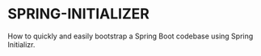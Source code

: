 # SPRING-INITIALIZER
How to quickly and easily bootstrap a Spring Boot codebase using Spring Initializr.
